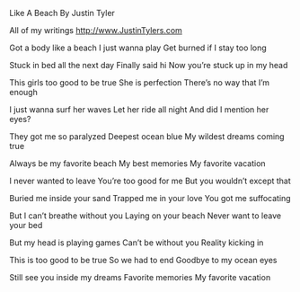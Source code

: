 Like A Beach 
By Justin Tyler

All of my writings
http://www.JustinTylers.com

Got a body like a beach 
I just wanna play 
Get burned if I stay too long 

Stuck in bed all the next day 
Finally said hi
Now you’re stuck up in my head 

This girls too good to be true 
She is perfection
There’s no way that I’m enough 

I just wanna surf her waves 
Let her ride all night 
And did I mention her eyes?

They got me so paralyzed 
Deepest ocean blue
My wildest dreams coming true 

Always be my favorite beach 
My best memories 
My favorite vacation 

I never wanted to leave 
You’re too good for me 
But you wouldn’t except that 

Buried me inside your sand 
Trapped me in your love 
You got me suffocating 

But I can’t breathe without you 
Laying on your beach 
Never want to leave your bed 

But my head is playing games
Can’t be without you 
Reality kicking in 

This is too good to be true 
So we had to end 
Goodbye to my ocean eyes 

Still see you inside my dreams 
Favorite memories 
My favorite vacation 
